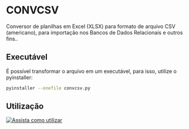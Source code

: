 # CONVCSV

Conversor de planilhas em Excel (XLSX) para formato de arquivo CSV (americano), para importação nos Bancos de Dados Relacionais e outros fins..

## Executável

É possível transformar o arquivo em um executável, para isso, utilize o pyinstaller: 

```sh
pyinstaller --onefile convcsv.py
```

## Utilização

[![Assista como utilizar](https://img.youtube.com/vi/qpA84uOYl2o/0.jpg)](https://www.youtube.com/watch?v=qpA84uOYl2o)

